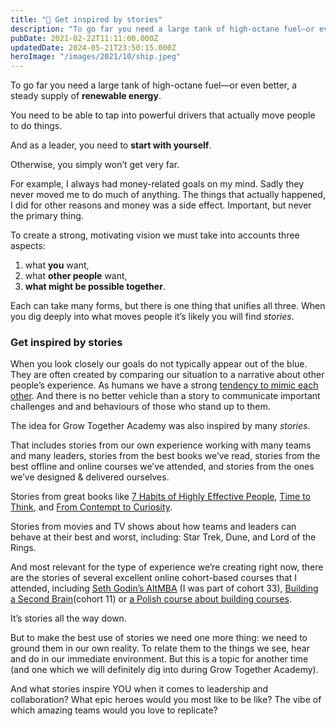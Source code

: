 ```yaml
---
title: "📗 Get inspired by stories"
description: "To go far you need a large tank of high-octane fuel—or even better, a steady supply of renewable energy. You need to be able to tap into powerful drivers that actually move people to do things. And..."
pubDate: 2021-02-22T11:11:00.000Z
updatedDate: 2024-05-21T23:50:15.000Z
heroImage: "/images/2021/10/ship.jpeg"
---
```

To go far you need a large tank of high-octane fuel—or even
better, a steady supply of **renewable energy**.

You need to be able to tap into powerful drivers that actually
move people to do things.

And as a leader, you need to **start with yourself**.

Otherwise, you simply won’t get very far.

For example, I always had money-related goals on my mind. Sadly
they never moved me to do much of anything. The things that
actually happened, I did for other reasons and money was a side
effect. Important, but never the primary thing.

To create a strong, motivating vision we must take into accounts
three aspects:

1. what **you** want,
2. what **other people** want,
3. **what might be possible together**.

Each can take many forms, but there is one thing that unifies
all three. When you dig deeply into what moves people it’s
likely you will find *stories*.

### Get inspired by stories

When you look closely our goals do not typically appear out of
the blue. They are often created by comparing our situation to a
narrative about other people’s experience. As humans we
have a strong
[tendency to mimic each other](https://perell.com/essay/peter-thiel/?ref=localhost). And there is no better vehicle than a story to communicate
important challenges and and behaviours of those who stand up to
them.

The idea for Grow Together Academy was also inspired by
many *stories*.

That includes stories from our own experience working with many
teams and many leaders, stories from the best books we’ve
read, stories from the best offline and online courses
we’ve attended, and stories from the ones we’ve
designed & delivered ourselves.

Stories from great books like [7 Habits of Highly Effective People](https://en.wikipedia.org/wiki/The_7_Habits_of_Highly_Effective_People?ref=localhost), [Time to Think](https://www.timetothink.com/?ref=localhost), and [From Contempt to Curiosity](https://www.amazon.com/Contempt-Curiosity-Conditions-Collaborate-Modelling/dp/0957486618?ref=localhost).

Stories from movies and TV shows about how teams and leaders can
behave at their best and worst, including: Star Trek, Dune, and
Lord of the Rings.

And most relevant for the type of experience we’re
creating right now, there are the stories of several excellent
online cohort-based courses that I attended, including [Seth Godin’s AltMBA](https://altmba.com/?ref=localhost) (I was part of cohort 33), [Building a Second Brain](https://www.buildingasecondbrain.com/?ref=localhost)(cohort 11) or
[a Polish course about building courses](https://akademia.pl/fabryka?ref=localhost).

It’s stories all the way down.

But to make the best use of stories we need one more thing: we
need to ground them in our own reality. To relate them to the
things we see, hear and do in our immediate environment. But
this is a topic for another time (and one which we will
definitely dig into during Grow Together Academy).

And what stories inspire YOU when it comes to leadership and
collaboration? What epic heroes would you most like to be like?
The vibe of which amazing teams would you love to replicate?